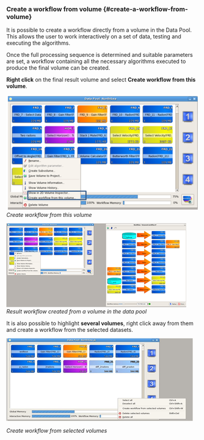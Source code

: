### Create a workflow from volume {#create-a-workflow-from-volume}

It is possible to create a workflow directly from a volume in the Data Pool. This allows the user to work interactively on a set of data, testing and executing the algorithms.

Once the full processing sequence is determined and suitable parameters are set, a workflow containing all the necessary algorithms executed to produce the final volume can be created.

**Right click** on the final result volume and select **Create workflow from this volume**.

![](/assets/013_Workflow.png)  
_Create workflow from this volume_

![](/assets/014_Workflow.png)  
_Result workflow created from a volume in the data pool_

It is also possible to highlight **several volumes**, right click away from them and create a workflow from the selected datasets.

![](/assets/015_Workflow.png)

_Create workflow from selected volumes_

